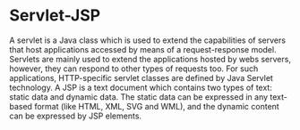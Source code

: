 # Servlet-JSP
A servlet is a Java class which is used to extend the capabilities of servers that host applications accessed by means of a request-response model. Servlets are mainly used to extend the applications hosted by webs servers, however, they can respond to other types of requests too. For such applications, HTTP-specific servlet classes are defined by Java Servlet technology.  A JSP is a text document which contains two types of text: static data and dynamic data. The static data can be expressed in any text-based format (like HTML, XML, SVG and WML), and the dynamic content can be expressed by JSP elements.
